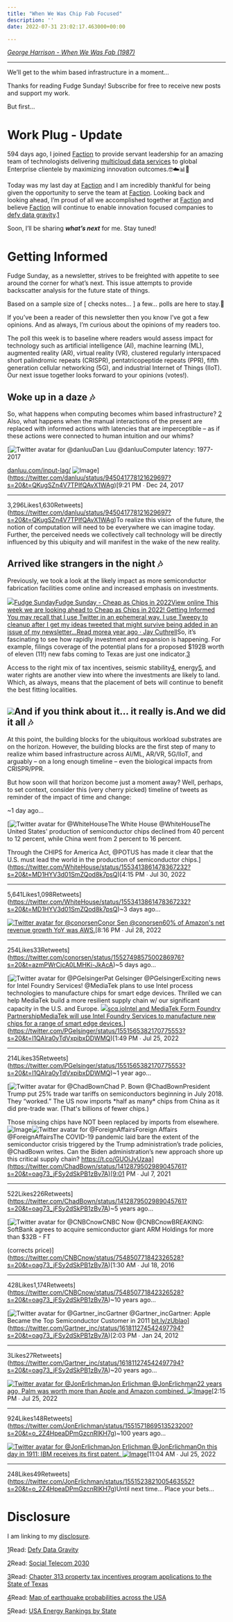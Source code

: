 ```yaml
---
title: "When We Was Chip Fab Focused"
description: ''
date: 2022-07-31 23:02:17.463000+00:00

---
```


*[George Harrison - When We Was Fab (1987)](https://www.youtube.com/watch?v=AVu6nPTVbBQ)*



---

We’ll get to the whim based infrastructure in a moment… 

Thanks for reading Fudge Sunday! Subscribe for free to receive new posts and support my work.

But first…

Work Plug - Update
==================

594 days ago, I joined [Faction](https://www.factioninc.com) to provide servant leadership for an amazing team of technologists delivering [multicloud data services](https://www.factioninc.com/solutions/multi-cloud-data-services/) to global Enterprise clientele by maximizing innovation outcomes.🤓☁️📊🚀

Today was my last day at [Faction](https://www.factioninc.com) and I am incredibly thankful for being given the opportunity to serve the team at [Faction](https://www.factioninc.com). Looking back and looking ahead, I’m proud of all we accomplished together at [Faction](https://www.factioninc.com) and believe [Faction](https://www.factioninc.com) will continue to enable innovation focused companies to [defy data gravity](https://defydatagravity.com).[1](#footnote-1)

Soon, I’ll be sharing ***what’s next*** for me. Stay tuned!

Getting Informed
================

Fudge Sunday, as a newsletter, strives to be freighted with appetite to see around the corner for what’s next. This issue attempts to provide backscatter analysis for the future state of things.

Based on a sample size of [ checks notes… ] a few… polls are here to stay.🤣

If you’ve been a reader of this newsletter then you know I’ve got a few opinions. And as always, I’m curious about the opinions of my readers too.

The poll this week is to baseline where readers would assess impact for technology such as artificial intelligence (AI), machine learning (ML), augmented reality (AR), virtual reality (VR), clustered regularly interspaced short palindromic repeats (CRISPR), pentatricopeptide repeats (PPR), fifth generation cellular networking (5G), and industrial Internet of Things (IIoT). Our next issue together looks forward to your opinions (votes!).

Woke up in a daze 🎶
-------------------

So, what happens when computing becomes whim based infrastructure? [2](#footnote-2) Also, what happens when the manual interactions of the present are replaced with informed actions with latencies that are imperceptible – as if these actions were connected to human intuition and our whims?

[![Twitter avatar for @danluu](https://substackcdn.com/image/twitter_name/w_96/danluu.jpg)Dan Luu @danluuComputer latency: 1977-2017

[danluu.com/input-lag/](https://danluu.com/input-lag/) ![Image](https://pbs.substack.com/media/DR12FcrXcAA0-xq.png)](https://twitter.com/danluu/status/945041778121629697?s=20&t=QKugSZn4V7TPIfQAvX1WAg)[9:21 PM ∙ Dec 24, 2017

---

3,296Likes1,630Retweets](https://twitter.com/danluu/status/945041778121629697?s=20&t=QKugSZn4V7TPIfQAvX1WAg)To realize this vision of the future, the notion of computation will need to be everywhere we can imagine today. Further, the perceived needs we collectively call technology will be directly influenced by this ubiquity and will manifest in the wake of the new reality.

Arrived like strangers in the night 🎶
-------------------------------------

Previously, we took a look at the likely impact as more semiconductor fabrication facilities come online and increased emphasis on investments.

[![](https://bucketeer-e05bbc84-baa3-437e-9518-adb32be77984.s3.amazonaws.com/public/images/58409c1d-315a-477e-9392-64c82bab22dd_992x992.png)Fudge SundayFudge Sunday - Cheap as Chips in 2022View online This week we are looking ahead to Cheap as Chips in 2022! Getting Informed You may recall that I use Twitter in an ephemeral way. I use Tweepy to cleanup after I get my ideas tweeted that might survive being added in an issue of my newsletter…Read morea year ago · Jay Cuthrell](https://sunday.fudge.org/p/fudge-sunday-cheap-as-chips-in-2022-946008?utm_source=substack&utm_campaign=post_embed&utm_medium=web)So, it’s fascinating to see how rapidly investment and expansion is happening. For example, filings coverage of the potential plans for a proposed $192B worth of eleven (11!) new fabs coming to Texas are just one indicator.[3](#footnote-3)

Access to the right mix of tax incentives, seismic stability[4](#footnote-4), energy[5](#footnote-5), and water rights are another view into where the investments are likely to land. Which, as always, means that the placement of bets will continue to benefit the best fitting localities.

[![](https://bucketeer-e05bbc84-baa3-437e-9518-adb32be77984.s3.amazonaws.com/public/images/91b35bfc-27ee-4f2c-a7a2-b47c45f1035c_571x437.jpeg)](https://substackcdn.com/image/fetch/f_auto,q_auto:good,fl_progressive:steep/https%3A%2F%2Fbucketeer-e05bbc84-baa3-437e-9518-adb32be77984.s3.amazonaws.com%2Fpublic%2Fimages%2F91b35bfc-27ee-4f2c-a7a2-b47c45f1035c_571x437.jpeg)And if you think about it… it really is.And we did it all 🎶
-------------------

At this point, the building blocks for the ubiquitous workload substrates are on the horizon. However, the building blocks are the first step of many to realize whim based infrastructure across AI/ML, AR/VR, 5G/IIoT, and arguably – on a long enough timeline – even the biological impacts from CRISPR/PPR.

But how soon will that horizon become just a moment away? Well, perhaps, to set context, consider this (very cherry picked) timeline of tweets as reminder of the impact of time and change:

~1 day ago…

[![Twitter avatar for @WhiteHouse](https://substackcdn.com/image/twitter_name/w_96/WhiteHouse.jpg)The White House @WhiteHouseThe United States' production of semiconductor chips declined from 40 percent to 12 percent, while China went from 2 percent to 16 percent. 
 
Through the CHIPS for America Act, @POTUS has made it clear that the U.S. must lead the world in the production of semiconductor chips.](https://twitter.com/WhiteHouse/status/1553413861478367232?s=20&t=MD1HYV3d01SmZQod8k7psQ)[4:15 PM ∙ Jul 30, 2022

---

5,641Likes1,098Retweets](https://twitter.com/WhiteHouse/status/1553413861478367232?s=20&t=MD1HYV3d01SmZQod8k7psQ)~3 days ago… 

[![Twitter avatar for @conorsen](https://substackcdn.com/image/twitter_name/w_96/conorsen.jpg)Conor Sen @conorsen60% of Amazon's net revenue growth YoY was AWS.](https://twitter.com/conorsen/status/1552749857500286976?s=20&t=azmPWrCjcA0LMHKi-JkAcA)[8:16 PM ∙ Jul 28, 2022

---

254Likes33Retweets](https://twitter.com/conorsen/status/1552749857500286976?s=20&t=azmPWrCjcA0LMHKi-JkAcA)~5 days ago…

[![Twitter avatar for @PGelsinger](https://substackcdn.com/image/twitter_name/w_96/PGelsinger.jpg)Pat Gelsinger @PGelsingerExciting news for Intel Foundry Services! @MediaTek plans to use Intel process technologies to manufacture chips for smart edge devices. Thrilled we can help MediaTek build a more resilient supply chain w/ our significant capacity in the U.S. and Europe. [![](https://bucketeer-e05bbc84-baa3-437e-9518-adb32be77984.s3.amazonaws.com/public/images/5ca8d099-d747-431e-8c89-5fae39c5f4b3_1080x1080.jpeg)scq.ioIntel and MediaTek Form Foundry PartnershipMediaTek will use Intel Foundry Services to manufacture new chips for a range of smart edge devices.](https://scq.io/1GQrQbl)](https://twitter.com/PGelsinger/status/1551565382170775553?s=20&t=I1QAlra0yTdVxpibxDDWMQ)[1:49 PM ∙ Jul 25, 2022

---

214Likes35Retweets](https://twitter.com/PGelsinger/status/1551565382170775553?s=20&t=I1QAlra0yTdVxpibxDDWMQ)~1 year ago…

[![Twitter avatar for @ChadBown](https://substackcdn.com/image/twitter_name/w_96/ChadBown.jpg)Chad P. Bown @ChadBownPresident Trump put 25% trade war tariffs on semiconductors beginning in July 2018. They “worked.” The US now imports \*half as many\* chips from China as it did pre-trade war. (That's billions of fewer chips.)

Those missing chips have NOT been replaced by imports from elsewhere. ![Image](https://pbs.substack.com/media/E5uOazgXEAY34Hh.jpg)![Twitter avatar for @ForeignAffairs](https://substackcdn.com/image/twitter_name/w_40/ForeignAffairs.jpg)Foreign Affairs @ForeignAffairsThe COVID-19 pandemic laid bare the extent of the semiconductor crisis triggered by the Trump administration’s trade policies, @ChadBown writes. Can the Biden administration’s new approach shore up this critical supply chain?
https://t.co/GUOiJvUzaa](https://twitter.com/ChadBown/status/1412879502989045761?s=20&t=oag73_jFSy2dSkPB1zBv7A)[9:01 PM ∙ Jul 7, 2021

---

522Likes226Retweets](https://twitter.com/ChadBown/status/1412879502989045761?s=20&t=oag73_jFSy2dSkPB1zBv7A)~5 years ago…

[![Twitter avatar for @CNBCnow](https://substackcdn.com/image/twitter_name/w_96/CNBCnow.jpg)CNBC Now @CNBCnowBREAKING: SoftBank agrees to acquire semiconductor giant ARM Holdings for more than $32B - FT

(corrects price)](https://twitter.com/CNBCnow/status/754850771842326528?s=20&t=oag73_jFSy2dSkPB1zBv7A)[1:30 AM ∙ Jul 18, 2016

---

428Likes1,174Retweets](https://twitter.com/CNBCnow/status/754850771842326528?s=20&t=oag73_jFSy2dSkPB1zBv7A)~10 years ago…

[![Twitter avatar for @Gartner_inc](https://substackcdn.com/image/twitter_name/w_96/Gartner_inc.jpg)Gartner @Gartner\_incGartner: Apple Became the Top Semiconductor Customer in 2011 [bit.ly/zUblao](http://bit.ly/zUblao)](https://twitter.com/Gartner_inc/status/161811274542497794?s=20&t=oag73_jFSy2dSkPB1zBv7A)[2:03 PM ∙ Jan 24, 2012

---

3Likes27Retweets](https://twitter.com/Gartner_inc/status/161811274542497794?s=20&t=oag73_jFSy2dSkPB1zBv7A)~20 years ago…

[![Twitter avatar for @JonErlichman](https://substackcdn.com/image/twitter_name/w_96/JonErlichman.jpg)Jon Erlichman @JonErlichman22 years ago, Palm was worth more than Apple and Amazon combined. ![Image](https://pbs.substack.com/media/FYhKZEnXkAEmBKn.jpg)](https://twitter.com/JonErlichman/status/1551571869513523200?s=20&t=o_2Z4HpeaDPmGzcnRlKH7g)[2:15 PM ∙ Jul 25, 2022

---

924Likes148Retweets](https://twitter.com/JonErlichman/status/1551571869513523200?s=20&t=o_2Z4HpeaDPmGzcnRlKH7g)~100 years ago…

[![Twitter avatar for @JonErlichman](https://substackcdn.com/image/twitter_name/w_96/JonErlichman.jpg)Jon Erlichman @JonErlichmanOn this day in 1911: IBM receives its first patent. ![Image](https://pbs.substack.com/media/FYgesTpWIAQTi7D.jpg)](https://twitter.com/JonErlichman/status/1551523821005463552?s=20&t=o_2Z4HpeaDPmGzcnRlKH7g)[11:04 AM ∙ Jul 25, 2022

---

248Likes49Retweets](https://twitter.com/JonErlichman/status/1551523821005463552?s=20&t=o_2Z4HpeaDPmGzcnRlKH7g)Until next time… Place your bets…

Disclosure
==========

I am linking to my [disclosure](https://jaycuthrell.com/disclosure/?utm_campaign=Fudge%20Sunday&utm_medium=email&utm_source=Revue%20newsletter).

[1](#footnote-anchor-1)Read: [Defy Data Gravity](https://defydatagravity.com)

[2](#footnote-anchor-2)Read: [Social Telecom 2030](https://fudge.org/archive/social-telecom-2030/)

[3](#footnote-anchor-3)Read: [Chapter 313 property tax incentives program applications to the State of Texas](https://www.cnbc.com/2022/07/22/samsung-electronics-seeks-tax-breaks-on-192-billion-potential-chip-plants-in-texas.html)

[4](#footnote-anchor-4)Read: [Map of earthquake probabilities across the USA](https://www.americangeosciences.org/critical-issues/maps/national-seismic-hazard-map)

[5](#footnote-anchor-5)Read: [USA Energy Rankings by State](https://www.usnews.com/news/best-states/rankings/infrastructure/energy)

